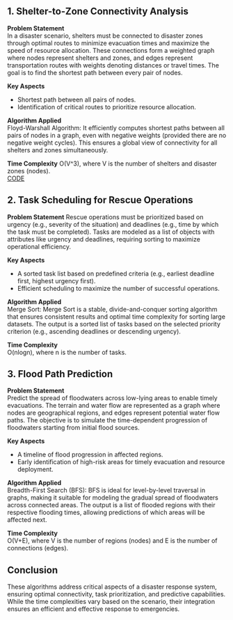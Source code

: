 ## 1. Shelter-to-Zone Connectivity Analysis
**Problem Statement**   
In a disaster scenario, shelters must be connected to disaster zones through optimal routes to minimize evacuation times and maximize the speed of resource allocation. These connections form a weighted graph where nodes represent shelters and zones, and edges represent transportation routes with weights denoting distances or travel times. The goal is to find the shortest path between every pair of nodes.  

**Key Aspects**
- Shortest path between all pairs of nodes.
- Identification of critical routes to prioritize resource allocation.

**Algorithm Applied**<br>
  Floyd-Warshall Algorithm: It efficiently computes shortest paths between all pairs of nodes in a graph, even with negative weights (provided there are no negative weight cycles). This ensures a global view of connectivity for all shelters and zones simultaneously.

**Time Complexity**
  O(V^3), where V is the number of shelters and disaster zones (nodes).  
  [CODE](https://github.com/01fe23bcs120/course-project.github.io/blob/main/floyd_warshall.cpp)

## 2. Task Scheduling for Rescue Operations
**Problem Statement**
Rescue operations must be prioritized based on urgency (e.g., severity of the situation) and deadlines (e.g., time by which the task must be completed). Tasks are modeled as a list of objects with attributes like urgency and deadlines, requiring sorting to maximize operational efficiency.

**Key Aspects** 
- A sorted task list based on predefined criteria (e.g., earliest deadline first, highest urgency first).
- Efficient scheduling to maximize the number of successful operations.

**Algorithm Applied**  
Merge Sort: Merge Sort is a stable, divide-and-conquer sorting algorithm that ensures consistent results and optimal time complexity for sorting large datasets. The output is a sorted list of tasks based on the selected priority criterion (e.g., ascending deadlines or descending urgency).

**Time Complexity**  
O(nlogn), where n is the number of tasks.

## 3. Flood Path Prediction
**Problem Statement**  
Predict the spread of floodwaters across low-lying areas to enable timely evacuations. The terrain and water flow are represented as a graph where nodes are geographical regions, and edges represent potential water flow paths. The objective is to simulate the time-dependent progression of floodwaters starting from initial flood sources.

**Key Aspects**  
- A timeline of flood progression in affected regions.
- Early identification of high-risk areas for timely evacuation and resource deployment.

**Algorithm Applied**  
Breadth-First Search (BFS): BFS is ideal for level-by-level traversal in graphs, making it suitable for modeling the gradual spread of floodwaters across connected areas. The output is a list of flooded regions with their respective flooding times, allowing predictions of which areas will be affected next.

**Time Complexity**  
O(V+E), where V is the number of regions (nodes) and E is the number of connections (edges).

## Conclusion
These algorithms address critical aspects of a disaster response system, ensuring optimal connectivity, task prioritization, and predictive capabilities. While the time complexities vary based on the scenario, their integration ensures an efficient and effective response to emergencies.



